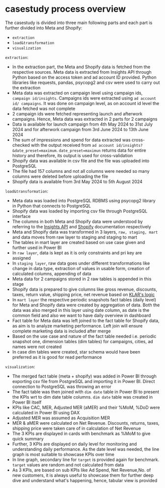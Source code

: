 # casestudy process overview

The casestudy is divided into three main following parts and each part is further divided into Meta and Shopify:

* ```extraction```
* ```load&transformation```
* ```visualization```

```extraction```: 
* In the extraction part, the Meta and Shopify data is fetched from the respective sources. Meta data is extracted from Insights API through Python based on the access token and ad account ID provided. Python libraries like requests, pandas, psycopg2 and csv were used to carry out the extraction
* Meta data was extracted on campaign level using campaign ids, ```campaign id/insights```. Campaigns ids were extracted using ```ad account id/ campaigns```. It was done on campaign level, as on account id level the data fetched was not complete
* 2 campaign ids were fetched representing launch and afterwork campaigns. Hence, Meta data was extracted in 2 parts for 2 campaigns
* Data is available for launch campaign from 4th May 2024 to 31st July 2024 and for afterwork campaign from 3rd June 2024 to 13th June 2024
* The sum of impressions and spend for data extracted was cross-checked with the output received from ```ad account id/insights?&date_preset=maximum```. ```date_preset=maximun``` returns data for entire history and therefore, its output is used for cross-validation
* Shopify data was available in csv file and the file was uploaded into PostgreSQL
* The file had 157 columns and not all columns were needed so many columns were deleted before uploading the file
* Shopify data is available from 3rd May 2024 to 5th August 2024


```load&transformation```: 
* Meta data was loaded into PostgreSQL RDBMS using psycopg2 library in Python that connects to PostgreSQL
* Shopify data was loaded by importing csv file through PostgreSQL interface
* The columns in both Meta and Shopify data were understood by referring to the [Insights API](https://developers.facebook.com/docs/marketing-api/reference/ad-account/insights) and [Shopify](https://help.shopify.com/en/manual/fulfillment/managing-orders/exporting-orders) documentation respectively 
* Meta and Shopify data was transformed in 3 layers, ```raw, staging, mart``` and data moves from raw layer to staging and staging to mart
* The tables in mart layer are created based on use case given and further used in Power BI
* In ```raw layer```, data is kept as it is only constraints and pri key are assigned
* In ```staging layer```, raw data goes under different transformations like change in data type, extraction of values in usable form, creation of calculated columns, appending of data
*  Meta data for 2 campaigns stored in 2 raw tables is appended in this stage
*  Shopify data is prepared to give columns like gross revenue, discounts, taxes, return value, shipping price, net revenue based on [KLAR's logic](https://help.getklar.com/en/articles/6127409-revenue-defintion-klar-vs-shopify)
* In ```mart layer``` the respective periodic snapshots fact tables (daily level) for Meta and Shopify data were created by aggregation of data. Both the data was also merged in this layer using date column, as date is the common field and also we want to have daily overview in dashboard
* Fact table for Meta data was left joined to the fact table for Shopify data, as aim is to analyze marketing performance. Left join will ensure complete marketing data is included after merge
* Based on the use case and nature of the fact table needed i.e. periodic snapshot one, dimension tables (dim tables) for campaigns, cities, ad names were not created
* In case dim tables were created, star schema would have been preferred as it is good for read performance


```visualization```:
* The merged fact table (meta + shopify) was added in Power BI through exporting csv file from PostgreSQL and importing it in Power BI. Direct connection to PostgreSQL was throwing an error
* The fact table was then joined with ```dim date``` table in Power BI to present the KPIs wrt to dim date table columns. ```dim date``` table was created in Power BI itself
* KPIs like CAC, MER, Adjusted MER (aMER) and their %MoM, %DoD were calculated in Power BI using DAX
* Adjusted MER was assumed as Acquisition MER
* MER & aMER were calculated on Net Revenue. Discounts, returns, taxes, shipping price were taken care of in calculation of Net Revenue
* The 3 KPIs are displayed in cards with benchmark as %MoM to give quick summary
* Further, 3 KPIs are displayed on daily level for monitoring and understanding daily performance. As the date level was needed, the line graph is most suitable to showcase KPIs over time
* In line graph, secondary line for ```target``` is provided again for benchmark. ```target``` values are random and not calculated from data
* As 3 KPIs, are based on sub KPIs like Ad Spend, Net Revenue,No. of new customers, it is always useful to showcase them for further deep dive and understand what's happening, hence, tabular view is provided 
